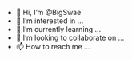 - 👋 Hi, I’m @BigSwae
- 👀 I’m interested in ...
- 🌱 I’m currently learning ...
- 💞️ I’m looking to collaborate on ...
- 📫 How to reach me ...

<!---
BigSwae/BigSwae is a ✨ special ✨ repository because its `README.md` (this file) appears on your GitHub profile.
You can click the Preview link to take a look at your changes.
--->
